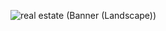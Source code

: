 ![real estate (Banner (Landscape))](https://user-images.githubusercontent.com/91872149/195829285-2c378dd2-52eb-4742-9074-137d8f1ad79c.png)


